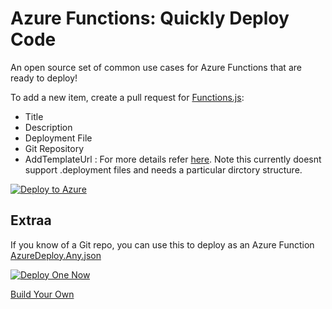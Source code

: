 # Azure Functions: Quickly Deploy Code
An open source set of common use cases for Azure Functions that are ready to deploy!

To add a new item, create a pull request for [Functions.js](http://functionlibrary.azurewebsites.net/assets/data/functions.js):
- Title
- Description
- Deployment File
- Git Repository
- AddTemplateUrl : For more details refer [here](https://github.com/fashaikh/GitHubReZip). Note this currently doesnt support .deployment files and needs a particular dirctory structure.

[![Deploy to Azure](http://azuredeploy.net/deploybutton.svg)](https://portal.azure.com/#create/Microsoft.Template/uri/https%3A%2F%2Fraw.githubusercontent.com%2Fjefking%2FFunctionLibrary%2Fmaster%2Fazuredeploy.json)

## Extraa

If you know of a Git repo, you can use this to deploy as an Azure Function [AzureDeploy.Any.json](https://github.com/jefking/FunctionLibrary/blob/master/azuredeploy.any.json)

[![Deploy One Now](http://azuredeploy.net/deploybutton.svg)](https://portal.azure.com/#create/Microsoft.Template/uri/https%3A%2F%2Fraw.githubusercontent.com%2Fjefking%2FFunctionLibrary%2Fmaster%2Fazuredeploy.any.json)

[Build Your Own](http://functionlibrary.azurewebsites.net/build.htm)